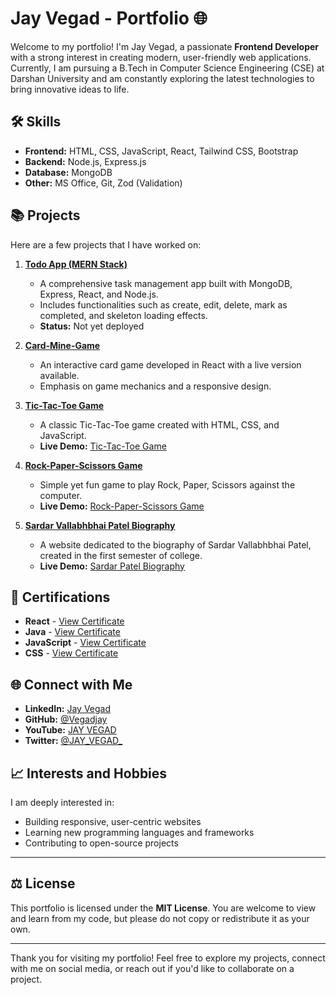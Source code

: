 # Jay Vegad - Portfolio 🌐

Welcome to my portfolio! I'm Jay Vegad, a passionate **Frontend Developer** with a strong interest in creating modern, user-friendly web applications. Currently, I am pursuing a B.Tech in Computer Science Engineering (CSE) at Darshan University and am constantly exploring the latest technologies to bring innovative ideas to life.

## 🛠️ Skills

- **Frontend:** HTML, CSS, JavaScript, React, Tailwind CSS, Bootstrap
- **Backend:** Node.js, Express.js
- **Database:** MongoDB
- **Other:** MS Office, Git, Zod (Validation)

## 📚 Projects

Here are a few projects that I have worked on:

1. **[Todo App (MERN Stack)](https://github.com/Vegadjay/Todo-App-MERN-Stack)**
   - A comprehensive task management app built with MongoDB, Express, React, and Node.js.
   - Includes functionalities such as create, edit, delete, mark as completed, and skeleton loading effects.
   - **Status:** Not yet deployed

2. **[Card-Mine-Game](https://github.com/Vegadjay/Card-Mine-Game)**
   - An interactive card game developed in React with a live version available.
   - Emphasis on game mechanics and a responsive design.

3. **[Tic-Tac-Toe Game](https://vegadjay.github.io/Tic-Tac-Toi-Game/)**
   - A classic Tic-Tac-Toe game created with HTML, CSS, and JavaScript.
   - **Live Demo:** [Tic-Tac-Toe Game](https://vegadjay.github.io/Tic-Tac-Toi-Game/)

4. **[Rock-Paper-Scissors Game](https://vegadjay.github.io/Rock-Paper-And-Scissor-Game-/)**
   - Simple yet fun game to play Rock, Paper, Scissors against the computer.
   - **Live Demo:** [Rock-Paper-Scissors Game](https://vegadjay.github.io/Rock-Paper-And-Scissor-Game-/)

5. **[Sardar Vallabhbhai Patel Biography](https://vegadjay.github.io/SardarPatel_BioGraphy.github.io/)**
   - A website dedicated to the biography of Sardar Vallabhbhai Patel, created in the first semester of college.
   - **Live Demo:** [Sardar Patel Biography](https://vegadjay.github.io/SardarPatel_BioGraphy.github.io/)

## 🏅 Certifications

- **React** - [View Certificate](https://www.hackerrank.com/certificates/42de5453bb6d)
- **Java** - [View Certificate](https://www.hackerrank.com/certificates/92d6ece8f147)
- **JavaScript** - [View Certificate](https://www.hackerrank.com/certificates/42de5453bb6d)
- **CSS** - [View Certificate](https://www.hackerrank.com/certificates/2e505ed6836d)

## 🌐 Connect with Me

- **LinkedIn:** [Jay Vegad](https://www.linkedin.com/in/vegadjay/)
- **GitHub:** [@Vegadjay](https://github.com/Vegadjay)
- **YouTube:** [JAY VEGAD](https://www.youtube.com/@JAY_VEGAD)
- **Twitter:** [@JAY_VEGAD_](https://x.com/JAY_VEGAD_)

## 📈 Interests and Hobbies

I am deeply interested in:
- Building responsive, user-centric websites
- Learning new programming languages and frameworks
- Contributing to open-source projects

---

## ⚖️ License

This portfolio is licensed under the **MIT License**. You are welcome to view and learn from my code, but please do not copy or redistribute it as your own.

---

Thank you for visiting my portfolio! Feel free to explore my projects, connect with me on social media, or reach out if you'd like to collaborate on a project.
